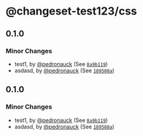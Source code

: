 # @changeset-test123/css

## 0.1.0

### Minor Changes

- test1, by [@pedronauck](https://github.com/pedronauck) (See [`8a9b119`](https://github.com/pedronauck/changeset-test/commit/8a9b119856dccc4e36a6466187c3b7fc3bf78604))
- asdasd, by [@pedronauck](https://github.com/pedronauck) (See [`189508a`](https://github.com/pedronauck/changeset-test/commit/189508ab34662bca7966771fee691be263c29182))

## 0.1.0

### Minor Changes

- test1, by [@pedronauck](https://github.com/pedronauck) (See [`8a9b119`](https://github.com/pedronauck/changeset-test/commit/8a9b119856dccc4e36a6466187c3b7fc3bf78604))
- asdasd, by [@pedronauck](https://github.com/pedronauck) (See [`189508a`](https://github.com/pedronauck/changeset-test/commit/189508ab34662bca7966771fee691be263c29182))
